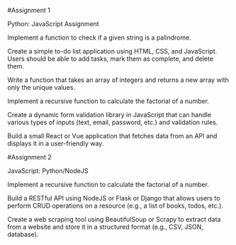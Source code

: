 #Assignment 1

Python: JavaScript Assignment

Implement a function to check if a given string is a palindrome.

Create a simple to-do list application using HTML, CSS, and JavaScript. Users should be able to add tasks, mark them as complete, and delete them.

Write a function that takes an array of integers and returns a new array with only the unique values.

Implement a recursive function to calculate the factorial of a number.

Create a dynamic form validation library in JavaScript that can handle various types of inputs (text, email, password, etc.) and validation rules.

Build a small React or Vue application that fetches data from an API and displays it in a user-friendly way.


#Assignment 2

JavaScript: Python/NodeJS

Implement a recursive function to calculate the factorial of a number.

Build a RESTful API using NodeJS or Flask or Django that allows users to perform CRUD operations on a resource (e.g., a list of books, todos, etc.).

Create a web scraping tool using BeautifulSoup or Scrapy to extract data from a website and store it in a structured format (e.g., CSV, JSON, database).

